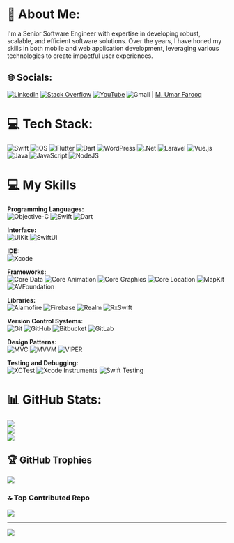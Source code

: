 # 💫 About Me:
I'm a Senior Software Engineer with expertise in developing robust, scalable, and efficient software solutions. Over the years, I have honed my skills in both mobile and web application development, leveraging various technologies to create impactful user experiences.<br>


## 🌐 Socials:
[![LinkedIn](https://img.shields.io/badge/LinkedIn-%230077B5.svg?logo=linkedin&logoColor=white)](https://www.linkedin.com/in/umarfarooq21/) [![Stack Overflow](https://img.shields.io/badge/-Stackoverflow-FE7A16?logo=stack-overflow&logoColor=white)](https://stackoverflow.com/users/3187976/umar-farooq) [![YouTube](https://img.shields.io/badge/YouTube-%23FF0000.svg?logo=YouTube&logoColor=white)](https://youtube.com/@umarfarooqtv) ![Gmail](https://img.shields.io/badge/Gmail-D14836?style=flat&logo=gmail&logoColor=white) | [M. Umar Farooq](mailto:mr.khan21991@gmail.com?subject=[GitHub]%20Source%20Han%20Sans)

# 💻 Tech Stack:
![Swift](https://img.shields.io/badge/swift-F54A2A?style=flat&logo=swift&logoColor=white) ![iOS](https://img.shields.io/badge/iOS-000000?style=flat&logo=ios&logoColor=white) ![Flutter](https://img.shields.io/badge/Flutter-%2302569B.svg?style=flat&logo=Flutter&logoColor=white) ![Dart](https://img.shields.io/badge/dart-%230175C2.svg?style=flat&logo=dart&logoColor=white) ![WordPress](https://img.shields.io/badge/WordPress-%23117AC9.svg?style=flat&logo=WordPress&logoColor=white) ![.Net](https://img.shields.io/badge/.NET-5C2D91?style=flat&logo=.net&logoColor=white) ![Laravel](https://img.shields.io/badge/laravel-%23FF2D20.svg?style=flat&logo=laravel&logoColor=white) ![Vue.js](https://img.shields.io/badge/vue.js-%2335495e.svg?style=flat&logo=vuedotjs&logoColor=%234FC08D) ![Java](https://img.shields.io/badge/java-%23ED8B00.svg?style=flat&logo=openjdk&logoColor=white) ![JavaScript](https://img.shields.io/badge/javascript-%23323330.svg?style=flat&logo=javascript&logoColor=%23F7DF1E) ![NodeJS](https://img.shields.io/badge/node.js-6DA55F?style=flat&logo=node.js&logoColor=white)

# 💻 My Skills <br>
**Programming Languages:** <br>
![Objective-C](https://img.shields.io/badge/objective--c-438EFF?style=for-the-badge&logo=apple&logoColor=white)
![Swift](https://img.shields.io/badge/swift-F54A2A?style=for-the-badge&logo=swift&logoColor=white)
![Dart](https://img.shields.io/badge/dart-%230175C2.svg?style=for-the-badge&logo=dart&logoColor=white)

**Interface:** <br>
![UIKit](https://img.shields.io/badge/uikit-2396F3?style=for-the-badge&logo=swift&logoColor=white)
![SwiftUI](https://img.shields.io/badge/swiftui-007AFF?style=for-the-badge&logo=swift&logoColor=white)

**IDE:**<br>
![Xcode](https://img.shields.io/badge/xcode-1575F9?style=for-the-badge&logo=xcode&logoColor=white)

**Frameworks:** <br>
![Core Data](https://img.shields.io/badge/core%20data-1D8EFD?style=for-the-badge&logo=apple&logoColor=white)
![Core Animation](https://img.shields.io/badge/core%20animation-FFA500?style=for-the-badge&logo=swift&logoColor=white)
![Core Graphics](https://img.shields.io/badge/core%20graphics-4B8A08?style=for-the-badge&logo=swift&logoColor=white)
![Core Location](https://img.shields.io/badge/core%20location-00A4FF?style=for-the-badge&logo=swift&logoColor=white)
![MapKit](https://img.shields.io/badge/mapkit-0078D7?style=for-the-badge&logo=apple&logoColor=white)
![AVFoundation](https://img.shields.io/badge/avfoundation-FF2D55?style=for-the-badge&logo=apple&logoColor=white)

**Libraries:** <br>
![Alamofire](https://img.shields.io/badge/alamofire-EC5766?style=for-the-badge&logo=swift&logoColor=white)
![Firebase](https://img.shields.io/badge/firebase-039BE5?style=for-the-badge&logo=firebase&logoColor=white)
![Realm](https://img.shields.io/badge/realm-39477F?style=for-the-badge&logo=realm&logoColor=white)
![RxSwift](https://img.shields.io/badge/rxswift-DD0B78?style=for-the-badge&logo=reactivex&logoColor=white)

**Version Control Systems:** <br>
![Git](https://img.shields.io/badge/git-F05032?style=for-the-badge&logo=git&logoColor=white)
![GitHub](https://img.shields.io/badge/github-181717?style=for-the-badge&logo=github&logoColor=white)
![Bitbucket](https://img.shields.io/badge/bitbucket-0052CC?style=for-the-badge&logo=bitbucket&logoColor=white)
![GitLab](https://img.shields.io/badge/gitlab-FC6D26?style=for-the-badge&logo=gitlab&logoColor=white)

**Design Patterns:** <br>
![MVC](https://img.shields.io/badge/mvc-6C9BCC?style=for-the-badge&logo=apple&logoColor=white)
![MVVM](https://img.shields.io/badge/mvvm-4A90E2?style=for-the-badge&logo=apple&logoColor=white)
![VIPER](https://img.shields.io/badge/viper-00B2A9?style=for-the-badge&logo=apple&logoColor=white)

**Testing and Debugging:** <br>
![XCTest](https://img.shields.io/badge/xctest-FA1E2D?style=for-the-badge&logo=apple&logoColor=white)
![Xcode Instruments](https://img.shields.io/badge/xcode%20instruments-0071C5?style=for-the-badge&logo=apple&logoColor=white)
![Swift Testing](https://img.shields.io/badge/swift%20testing-F05138?style=for-the-badge&logo=swift&logoColor=white)

# 📊 GitHub Stats:
![](https://github-readme-stats.vercel.app/api?username=umarfarooq21&theme=dark&hide_border=false&include_all_commits=true&count_private=true)<br/>
![](https://github-readme-streak-stats.herokuapp.com/?user=umarfarooq21&theme=dark&hide_border=false)<br/>
![](https://github-readme-stats.vercel.app/api/top-langs/?username=umarfarooq21&theme=dark&hide_border=false&include_all_commits=true&count_private=true&layout=compact)

## 🏆 GitHub Trophies
![](https://github-profile-trophy.vercel.app/?username=umarfarooq21&theme=radical&no-frame=false&no-bg=true&margin-w=4)

### 🔝 Top Contributed Repo
![](https://github-contributor-stats.vercel.app/api?username=umarfarooq21&limit=5&theme=dark&combine_all_yearly_contributions=true)

---
[![](https://visitcount.itsvg.in/api?id=umarfarooq21&icon=0&color=0)](https://visitcount.itsvg.in)

<!-- Proudly created with GPRM ( https://gprm.itsvg.in ) -->
